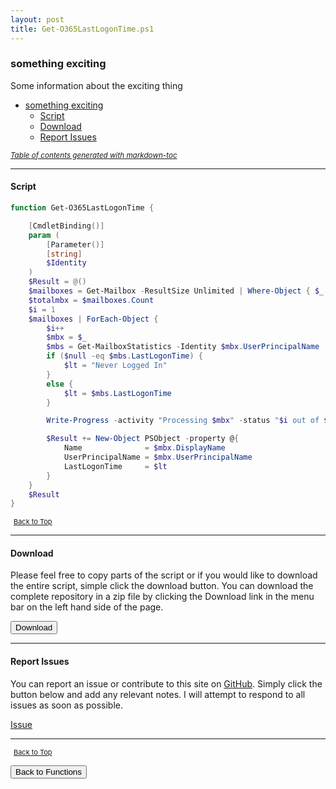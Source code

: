```yaml
---
layout: post
title: Get-O365LastLogonTime.ps1
---
```


### something exciting

Some information about the exciting thing

- [something exciting](#something-exciting)
  - [Script](#script)
  - [Download](#download)
  - [Report Issues](#report-issues)

<small><i><a href='http://ecotrust-canada.github.io/markdown-toc/'>Table of contents generated with markdown-toc</a></i></small>

---

#### Script

```powershell
function Get-O365LastLogonTime {

    [CmdletBinding()]
    param (
        [Parameter()]
        [string]
        $Identity
    )
    $Result = @()
    $mailboxes = Get-Mailbox -ResultSize Unlimited | Where-Object { $_ -like $Identity }
    $totalmbx = $mailboxes.Count
    $i = 1
    $mailboxes | ForEach-Object {
        $i++
        $mbx = $_
        $mbs = Get-MailboxStatistics -Identity $mbx.UserPrincipalName | Select-Object LastLogonTime
        if ($null -eq $mbs.LastLogonTime) {
            $lt = "Never Logged In"
        }
        else {
            $lt = $mbs.LastLogonTime
        }

        Write-Progress -activity "Processing $mbx" -status "$i out of $totalmbx completed"

        $Result += New-Object PSObject -property @{
            Name              = $mbx.DisplayName
            UserPrincipalName = $mbx.UserPrincipalName
            LastLogonTime     = $lt
        }
    }
    $Result
}
```

<span style="font-size:11px;"><a href="#"><i class="fas fa-caret-up" aria-hidden="true" style="color: white; margin-right:5px;"></i>Back to Top</a></span>

---

#### Download

Please feel free to copy parts of the script or if you would like to download the entire script, simple click the download button. You can download the complete repository in a zip file by clicking the Download link in the menu bar on the left hand side of the page.

<button class="btn" type="submit" onclick="window.open('/PowerShell/functions/activeDirectory/Get-O365LastLogonTime.ps1')">
    <i class="fa fa-cloud-download-alt">
    </i>
        Download
</button>

---

#### Report Issues

You can report an issue or contribute to this site on <a href="https://github.com/BanterBoy/scripts-blog/issues">GitHub</a>. Simply click the button below and add any relevant notes. I will attempt to respond to all issues as soon as possible.

<!-- Place this tag where you want the button to render. -->

<a class="github-button" href="https://github.com/BanterBoy/scripts-blog/issues/new?title=Get-O365LastLogonTime.ps1&body=There is a problem with this function. Please find details below." data-show-count="true" aria-label="Issue BanterBoy/scripts-blog on GitHub">Issue</a>

---

<span style="font-size:11px;"><a href="#"><i class="fas fa-caret-up" aria-hidden="true" style="color: white; margin-right:5px;"></i>Back to Top</a></span>

<a href="/menu/_pages/functions.html">
    <button class="btn">
        <i class='fas fa-reply'>
        </i>
            Back to Functions
    </button>
</a>

[1]: http://ecotrust-canada.github.io/markdown-toc
[2]: https://github.com/googlearchive/code-prettify
